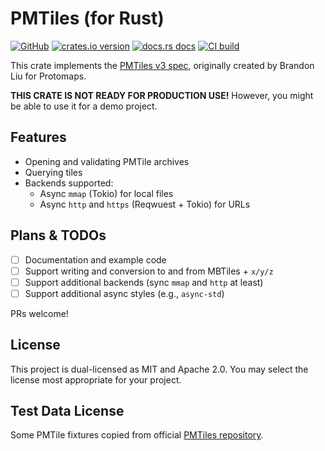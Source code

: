 # PMTiles (for Rust)

[![GitHub](https://img.shields.io/badge/github-stadiamaps/pmtiles--rs-8da0cb?logo=github)](https://github.com/stadiamaps/pmtiles-rs)
[![crates.io version](https://img.shields.io/crates/v/pmtiles.svg)](https://crates.io/crates/pmtiles)
[![docs.rs docs](https://docs.rs/pmtiles/badge.svg)](https://docs.rs/pmtiles)
[![CI build](https://github.com/stadiamaps/pmtiles-rs/workflows/Cargo%20Test/badge.svg)](https://github.com/stadiamaps/pmtiles-rs/actions)

This crate implements the [PMTiles v3 spec](https://github.com/protomaps/PMTiles/blob/master/spec/v3/spec.md),
originally created by Brandon Liu for Protomaps.

**THIS CRATE IS NOT READY FOR PRODUCTION USE!** However, you might be able to use it for a demo project.

## Features

- Opening and validating PMTile archives
- Querying tiles
- Backends supported:
  - Async `mmap` (Tokio) for local files
  - Async `http` and `https` (Reqwuest + Tokio) for URLs

## Plans & TODOs

- [ ] Documentation and example code
- [ ] Support writing and conversion to and from MBTiles + `x/y/z`
- [ ] Support additional backends (sync `mmap` and `http` at least)
- [ ] Support additional async styles (e.g., `async-std`)

PRs welcome!

## License

This project is dual-licensed as MIT and Apache 2.0. You may select the license most appropriate for your project.

## Test Data License

Some PMTile fixtures copied from official [PMTiles repository](https://github.com/protomaps/PMTiles/commit/257b41dd0497e05d1d686aa92ce2f742b6251644).
